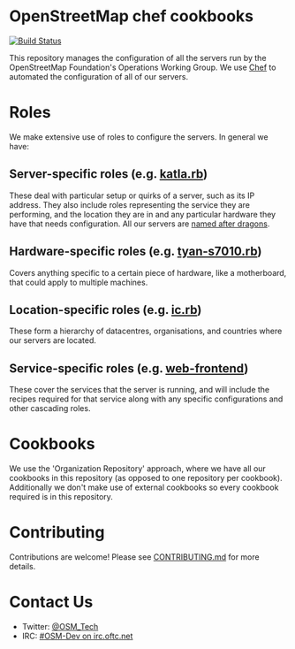 # OpenStreetMap chef cookbooks

[![Build Status](https://travis-ci.org/openstreetmap/chef.svg?branch=master)](https://travis-ci.org/openstreetmap/chef)

This repository manages the configuration of all the servers run by the
OpenStreetMap Foundation's Operations Working Group. We use
[Chef](https://www.chef.io/) to automated the configuration of all of our
servers.

# Roles

We make extensive use of roles to configure the servers. In general we have:

## Server-specific roles (e.g. [katla.rb](roles/katla.rb))

These deal with particular setup or quirks of a server, such as its IP address. They also include roles representing the service they are performing, and the location they are in and any particular hardware they have that needs configuration.
All our servers are [named after dragons](https://wiki.openstreetmap.org/wiki/Servers/Name_Ideas).

## Hardware-specific roles (e.g. [tyan-s7010.rb](roles/tyan-s7010.rb))

Covers anything specific to a certain piece of hardware, like a motherboard, that could apply to multiple machines.

## Location-specific roles (e.g. [ic.rb](roles/ic.rb))

These form a hierarchy of datacentres, organisations, and countries where our servers are located.

## Service-specific roles (e.g. [web-frontend](roles/web-frontend.rb))

These cover the services that the server is running, and will include the recipes required for that service along with any specific configurations and other cascading roles.

# Cookbooks

We use the 'Organization Repository' approach, where we have all our cookbooks in this repository (as opposed to one repository per cookbook). Additionally we don't make use of external cookbooks so every cookbook required is in this repository.

# Contributing

Contributions are welcome! Please see [CONTRIBUTING.md](CONTRIBUTING.md) for more details.

# Contact Us

* Twitter: [@OSM_Tech](https://twitter.com/OSM_Tech)
* IRC: [#OSM-Dev on irc.oftc.net](https://irc.openstreetmap.org/)
